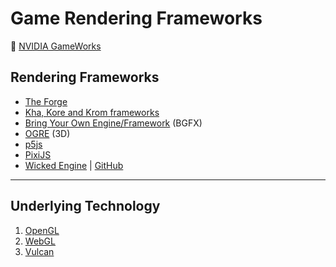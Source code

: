 # Game Rendering Frameworks

:link: [NVIDIA GameWorks](https://developer.nvidia.com/gameworks)

## Rendering Frameworks

- [The Forge](https://github.com/ConfettiFX/The-Forge)
- [Kha, Kore and Krom frameworks](https://github.com/Kode)
- [Bring Your Own Engine/Framework](https://github.com/bkaradzic/bgfx) (BGFX)
- [OGRE](https://www.ogre3d.org/) (3D)
- [p5js](development-docs/game-development/game-rendering-frameworks/p5js.md)
- [PixiJS](development-docs/game-development/game-rendering-frameworks/pixijs.md)
- [Wicked Engine](https://wickedengine.net/) | [GitHub](https://github.com/turanszkij/WickedEngine)

***

## Underlying Technology

1. [OpenGL](development-docs/game-development/game-rendering-frameworks/opengl-development.md)
2. [WebGL](development-docs/game-development/game-rendering-frameworks/webgl-development.md)
3. [Vulcan](development-docs/game-development/game-rendering-frameworks/vulcan-development.md)
